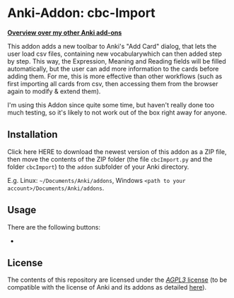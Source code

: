 # Anki-Addon: cbc-Import

**[Overview over my other Anki add-ons](http://www.lieret.net/opensource/#anki)**

This addon adds a new toolbar to Anki's "Add Card" dialog, that lets the user load csv files, containing new vocabularywhich can then added step by step. This way, the Expression, Meaning and Reading fields will be filled automatically, but the user can add more information to the cards before adding them. For me, this is more effective than other workflows (such as first importing all cards from csv, then accessing them from the browser again to modify & extend them).

I'm using this Addon since quite some time, but haven't really done too much testing, so it's likely to not work out of the box right away for anyone. 

## Installation

Click here HERE to download the newest version of this addon as a ZIP file, then move the contents of the ZIP folder (the file ```cbcImport.py``` and the folder ```cbcImport```) to the ```addon``` subfolder of your Anki directory. 

E.g. Linux: ```~/Documents/Anki/addons```, Windows ```<path to your account>/Documents/Anki/addons```.

## Usage

There are the following buttons:

* 

## License

The contents of this repository are licensed under the [*AGPL3* license](https://choosealicense.com/licenses/agpl-3.0/) (to be compatible with the license of Anki and its addons as detailed [here](https://ankiweb.net/account/terms)).

